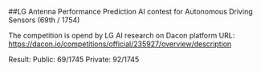##LG Antenna Performance Prediction AI contest for Autonomous Driving Sensors (69th / 1754)

The competition is opend by LG AI research on Dacon platform
URL: https://dacon.io/competitions/official/235927/overview/description

Result:
Public: 69/1745
Private: 92/1745
